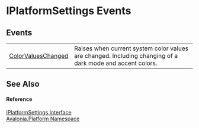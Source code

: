 # IPlatformSettings Events




## Events
<table>
<tr>
<td><a href="E_Avalonia_Platform_IPlatformSettings_ColorValuesChanged">ColorValuesChanged</a></td>
<td>Raises when current system color values are changed. Including changing of a dark mode and accent colors.</td>
</tr>
</table>

## See Also


#### Reference
<a href="T_Avalonia_Platform_IPlatformSettings">IPlatformSettings Interface</a>  
<a href="N_Avalonia_Platform">Avalonia.Platform Namespace</a>  

